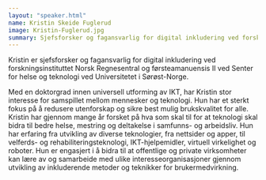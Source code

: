 ```yaml
---
layout: "speaker.html"
name: Kristin Skeide Fuglerud
image: Kristin-Fuglerud.jpg
summary: Sjefsforsker og fagansvarlig for digital inkludering ved forskningsinstituttet Norsk Regnesentral og førsteamanuensis II ved Senter for helse og teknologi ved Universitetet i Sørøst-Norge.
---
```


Kristin er sjefsforsker og fagansvarlig for digital inkludering ved forskningsinstituttet Norsk Regnesentral og førsteamanuensis II ved Senter for helse og teknologi ved Universitetet i Sørøst-Norge.
 
Med en doktorgrad innen universell utforming av IKT, har Kristin stor interesse for samspillet mellom mennesker og teknologi. Hun har et sterkt fokus på å redusere utenforskap og sikre best mulig brukskvalitet for alle. Kristin har gjennom mange år forsket på hva som skal til for at teknologi skal bidra til bedre helse, mestring og deltakelse i samfunns- og arbeidsliv. Hun har erfaring fra utvikling av diverse teknologier, fra nettsider og apper, til velferds- og rehabiliteringsteknologi, IKT-hjelpemidler, virtuell virkelighet og roboter. Hun er engasjert i å bidra til at offentlige og private virksomheter kan lære av og samarbeide med ulike interesseorganisasjoner gjennom utvikling av inkluderende metoder og teknikker for brukermedvirkning. 
